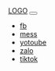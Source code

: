 <!DOCTYPE html>
<html>
    <head>
        <link href="https://cdn.jsdelivr.net/npm/bootstrap@5.3.3/dist/css/bootstrap.min.css" rel="stylesheet" integrity="sha384-QWTKZyjpPEjISv5WaRU9OFeRpok6YctnYmDr5pNlyT2bRjXh0JMhjY6hW+ALEwIH" crossorigin="anonymous">
        <script src="https://cdn.jsdelivr.net/npm/bootstrap@5.3.3/dist/js/bootstrap.bundle.min.js" integrity="sha384-YvpcrYf0tY3lHB60NNkmXc5s9fDVZLESaAA55NDzOxhy9GkcIdslK1eN7N6jIeHz" crossorigin="anonymous"></script>
        <link rel="stylesheet" href="style.css">
    </head>
    <body>
       <div class="navbar navbar-expand-lg bg-secondary" >
         <a href="index.html" class="navbar-brand">LOGO</a>
          <button class="navbar-toggler"
           data-bs-toggle="collapse" data-bs-target="#nav">
           <span class="navbar-toggler-icon"></span> 
         </button>
          <div class="collapse navbar-collapse" id="nav">
             <ul class="navbar-nav">
               <li class="nav-item active">
                   <a class="nav-link" href="https://www.facebook.com/" target="_blank"> fb</a></li>
               <li class="nav-item ">
                <a class="nav-link" href="https://www.messenger.com/"target="_blank"> mess</a></li>
               <li class="nav-item ">
                <a class="nav-link" href="https://www.youtube.com/"target="_blank"> yotoube</a></li>
               <li class="nav-item ">
                <a class="nav-link" href="https://chat.zalo.me/"target="_blank"> zalo</a></li>
                <li class="nav-item ">
                    <a class="nav-link" href="https://www.tiktok.com/"target="_blank">tiktok</a></li>    
            </ul>
          </div>
       </div>     
    </body>
</html> 
